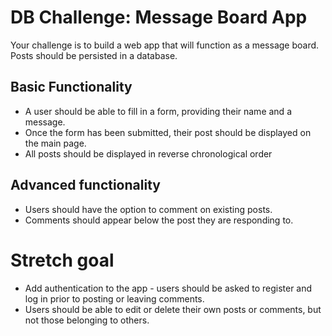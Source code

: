 # DB Challenge: Message Board App
Your challenge is to build a web app that will function as a message board. Posts should be persisted in a database.

## Basic Functionality
- A user should be able to fill in a form, providing their name and a message.
- Once the form has been submitted, their post should be displayed on the main page.
- All posts should be displayed in reverse chronological order

## Advanced functionality
- Users should have the option to comment on existing posts.
- Comments should appear below the post they are responding to.

# Stretch goal
- Add authentication to the app - users should be asked to register and log in prior to posting or leaving comments.
- Users should be able to edit or delete their own posts or comments, but not those belonging to others.